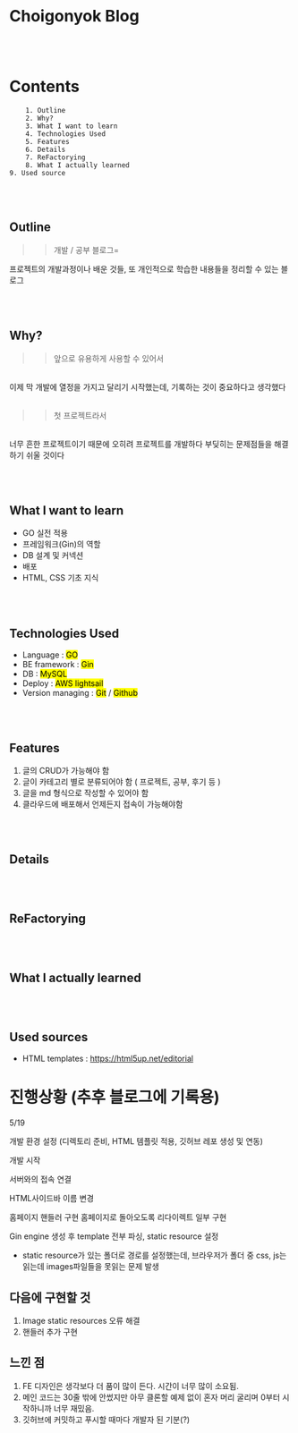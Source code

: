 <br>

# Choigonyok Blog

<br>
<br>

# Contents
>
        1. Outline
        2. Why?
        3. What I want to learn
        4. Technologies Used
        5. Features
        6. Details
        7. ReFactorying
        8. What I actually learned
	9. Used source


<br><br>

## Outline
>>개발 / 공부 블로그=

프로젝트의 개발과정이나 배운 것들, 또 개인적으로 학습한 내용들을 정리할 수 있는 블로그


<br><br>

## Why?
>>앞으로 유용하게 사용할 수 있어서
>      
<br>
이제 막 개발에 열정을 가지고 달리기 시작했는데, 기록하는 것이 중요하다고 생각했다
<br><br>

>>첫 프로젝트라서
>
<br>
너무 흔한 프로젝트이기 때문에 오히려 프로젝트를 개발하다 부딪히는 문제점들을 해결하기 쉬울 것이다

<br><br>

## What I want to learn
* GO 실전 적용
* 프레임워크(Gin)의 역할
* DB 설계 및 커넥션
* 배포
* HTML, CSS 기초 지식

<br><br>

## Technologies Used
* Language : <mark>GO</mark>
* BE framework : <mark>Gin</mark>
* DB : <mark>MySQL</mark>
* Deploy : <mark>AWS lightsail</mark>
* Version managing : <mark>Git</mark> / <mark>Github</mark>

<br><br>

## Features

1. 글의 CRUD가 가능해야 함
2. 글이 카테고리 별로 분류되어야 함 ( 프로젝트, 공부, 후기 등 )
3. 글을 md 형식으로 작성할 수 있어야 함
4. 클라우드에 배포해서 언제든지 접속이 가능해야함

<br><br>

## Details

<br><br>

## ReFactorying

<br><br>

## What I actually learned

<br><br>

## Used sources
* HTML templates : https://html5up.net/editorial









# 진행상황 (추후 블로그에 기록용)


5/19

개발 환경 설정 (디렉토리 준비, HTML 템플릿 적용, 깃허브 레포 생성 및 연동)

개발 시작

서버와의 접속 연결

HTML사이드바 이름 변경

홈페이지 핸들러 구현
홈페이지로 돌아오도록 리다이렉트 일부 구현

Gin engine 생성 후 template 전부 파싱, static resource 설정

* static resource가 있는 폴더로 경로를 설정했는데, 브라우저가 폴더 중 css, js는 읽는데 images파일들을 못읽는 문제 발생


## 다음에 구현할 것

1. Image static resources 오류 해결
2. 핸들러 추가 구현

## 느낀 점

1. FE 디자인은 생각보다 더 품이 많이 든다. 시간이 너무 많이 소요됨.
2. 메인 코드는 30줄 밖에 안썼지만 아무 클론할 예제 없이 혼자 머리 굴리며 0부터 시작하니까 너무 재밌음.
3. 깃허브에 커밋하고 푸시할 때마다 개발자 된 기분(?)